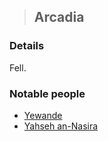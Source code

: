 >## Arcadia

### Details

Fell.

### Notable people
- [Yewande](../Characters/NPCs/Mary-Yewande.md)
- [Yahseh an-Nasira](../Characters/NPCs/Yahseh%20an-Nasira.md)


